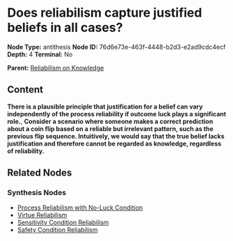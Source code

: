 # Does reliabilism capture justified beliefs in all cases?

**Node Type:** antithesis
**Node ID:** 76d6e73e-463f-4448-b2d3-e2ad9cdc4ecf
**Depth:** 4
**Terminal:** No

**Parent:** [Reliabilism on Knowledge](reliabilism-on-knowledge-synthesis-d8314181-a211-45fb-9d8c-c522c2200a26.md)

## Content

**There is a plausible principle that justification for a belief can vary independently of the process reliability if outcome luck plays a significant role.**, **Consider a scenario where someone makes a correct prediction about a coin flip based on a reliable but irrelevant pattern, such as the previous flip sequence. Intuitively, we would say that the true belief lacks justification and therefore cannot be regarded as knowledge, regardless of reliability.**

## Related Nodes

### Synthesis Nodes

- [Process Reliabilism with No-Luck Condition](process-reliabilism-with-no-luck-condition-synthesis-5df06b76-e252-4cad-9b7a-b14cc3ab5a8c.md)
- [Virtue Reliabilism](virtue-reliabilism-synthesis-fe3e0f1c-d4f2-401a-8065-5ca2e783ad30.md)
- [Sensitivity Condition Reliabilism](sensitivity-condition-reliabilism-synthesis-e69fc5f3-189e-40b9-ad5e-f6811a5612c2.md)
- [Safety Condition Reliabilism](safety-condition-reliabilism-synthesis-3cf093b2-cd70-49a5-bbdf-be1bc5041973.md)
